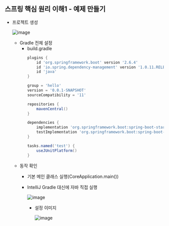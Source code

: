 ## **스프링 핵심 원리 이해1 - 예제 만들기**
  * 프로젝트 생성
    
    ![image](https://user-images.githubusercontent.com/79301439/158939741-99a4f8c7-8e57-47e7-86c7-7fdaf60e5ad0.png)

    * Gradle 전체 설정
      * build.gradle
        ```gradle
        plugins {
            id 'org.springframework.boot' version '2.6.4'
            id 'io.spring.dependency-management' version '1.0.11.RELEASE'
            id 'java'
        }

        group = 'hello'
        version = '0.0.1-SNAPSHOT'
        sourceCompatibility = '11'

        repositories {
            mavenCentral()
        }

        dependencies {
            implementation 'org.springframework.boot:spring-boot-starter'
            testImplementation 'org.springframework.boot:spring-boot-starter-test'
        }

        tasks.named('test') {
            useJUnitPlatform()
        }
        ```
    * 동작 확인
      * 기본 메인 클래스 실행(CoreApplication.main())
    
      * IntelliJ Gradle 대신에 자바 직접 실행
      
        ![image](https://user-images.githubusercontent.com/79301439/158940146-aaac617d-f7d3-413d-8b81-35cf91c707b9.png)
      
        * 설정 이미지
      
          ![image](https://user-images.githubusercontent.com/79301439/158940271-0c4c992d-99d5-4a42-ad0c-a7c851f84cd0.png)
